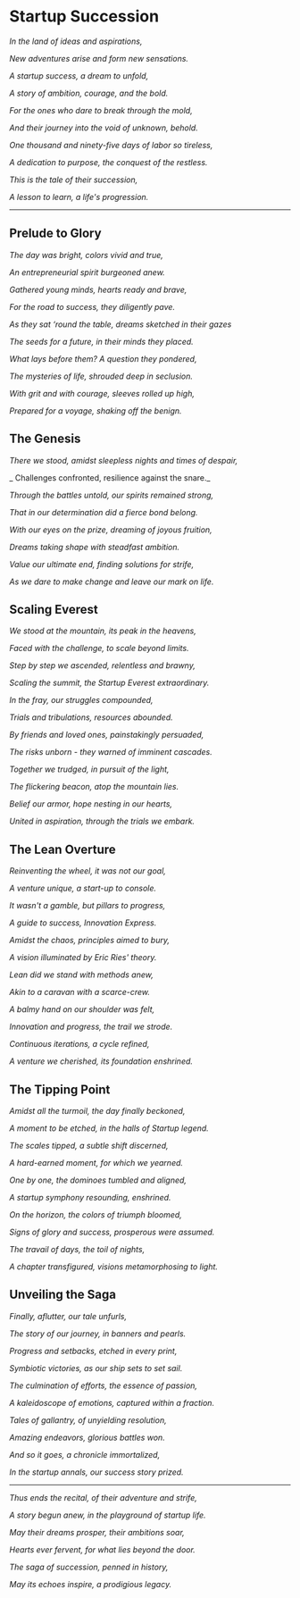 # Startup Succession

_In the land of ideas and aspirations,_

_New adventures arise and form new sensations._

_A startup success, a dream to unfold,_

_A story of ambition, courage, and the bold._

_For the ones who dare to break through the mold,_ 

_And their journey into the void of unknown, behold._

_One thousand and ninety-five days of labor so tireless,_

_A dedication to purpose, the conquest of the restless._

_This is the tale of their succession,_

_A lesson to learn, a life's progression._

--- 

## Prelude to Glory

_The day was bright, colors vivid and true,_

_An entrepreneurial spirit burgeoned anew._

_Gathered young minds, hearts ready and brave,_

_For the road to success, they diligently pave._

_As they sat ‘round the table, dreams sketched in their gazes_

_The seeds for a future, in their minds they placed._

_What lays before them? A question they pondered,_

_The mysteries of life, shrouded deep in seclusion._

_With grit and with courage, sleeves rolled up high,_

_Prepared for a voyage, shaking off the benign._

## The Genesis

_There we stood, amidst sleepless nights and times of despair,_

_ Challenges confronted, resilience against the snare._

_Through the battles untold, our spirits remained strong,_

_That in our determination did a fierce bond belong._

_With our eyes on the prize, dreaming of joyous fruition,_

_Dreams taking shape with steadfast ambition._

_Value our ultimate end, finding solutions for strife,_

_As we dare to make change and leave our mark on life._

## Scaling Everest

_We stood at the mountain, its peak in the heavens,_

_Faced with the challenge, to scale beyond limits._

_Step by step we ascended, relentless and brawny,_

_Scaling the summit, the Startup Everest extraordinary._

_In the fray, our struggles compounded,_

_Trials and tribulations, resources abounded._

_By friends and loved ones, painstakingly persuaded,_

_The risks unborn - they warned of imminent cascades._

_Together we trudged, in pursuit of the light,_

_The flickering beacon, atop the mountain lies._

_Belief our armor, hope nesting in our hearts,_

_United in aspiration, through the trials we embark._

## The Lean Overture

_Reinventing the wheel, it was_ _not our goal,_

_A venture unique, a start-up to console._

_It wasn't a gamble, but pillars to progress,_

_A guide to success, Innovation Express._

_Amidst the chaos, principles aimed to bury,_

_A vision illuminated by Eric Ries' theory._

_Lean did we stand with methods anew,_

_Akin to a caravan with a scarce-crew._

_A balmy hand on our shoulder was felt,_

_Innovation and progress, the trail we strode._

_Continuous iterations, a cycle refined,_

_A venture we cherished, its foundation enshrined._

## The Tipping Point

_Amidst all the turmoil, the day finally beckoned,_

_A moment to be etched, in the halls of Startup legend._

_The scales tipped, a subtle shift discerned,_

_A hard-earned moment, for which we yearned._

_One by one, the dominoes tumbled and aligned,_

_A startup symphony resounding, enshrined._

_On the horizon, the colors of triumph bloomed,_

_Signs of glory and success, prosperous were assumed._

_The travail of days, the toil of nights,_

_A chapter transfigured, visions metamorphosing to light._

## Unveiling the Saga

_Finally, aflutter, our tale unfurls,_

_The story of our journey, in banners and pearls._

_Progress and setbacks, etched in every print,_

_Symbiotic victories, as our ship sets to set sail._

_The culmination of efforts, the essence of passion,_

_A kaleidoscope of emotions, captured within a fraction._

_Tales of gallantry, of unyielding resolution,_

_Amazing endeavors, glorious battles won._

_And so it goes, a chronicle immortalized,_

_In the startup annals, our success story prized._

--- 

_Thus ends the recital, of their adventure and strife,_

_A story begun anew, in the playground of startup life._

_May their dreams prosper, their ambitions soar,_

_Hearts ever fervent, for what lies beyond the door._

_The saga of succession, penned in history,_

_May its echoes inspire, a prodigious legacy._
